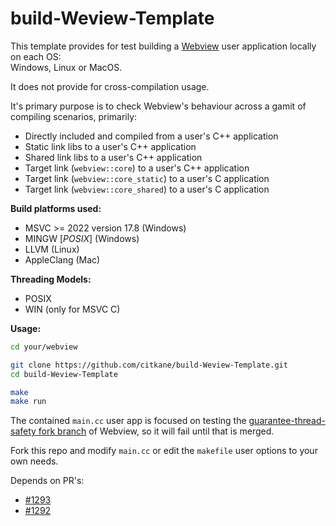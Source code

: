 # build-Weview-Template
This template provides for test building a [Webview](https://github.com/webview/webview) user application locally on each OS:<br>
Windows, Linux or MacOS.

It does not provide for cross-compilation usage.

It's primary purpose is to check Webview's behaviour across a gamit of compiling scenarios, primarily:
- Directly included and compiled from a user's C++ application
- Static link libs to a user's C++ application
- Shared link libs to a user's C++ application
- Target link (`webview::core`) to a user's C++ application
- Target link (`webview::core_static`) to a user's C application
- Target link (`webview::core_shared`) to a user's C application

**Build platforms used:**
- MSVC >= 2022 version 17.8 (Windows)
- MINGW [*POSIX*] (Windows)
- LLVM (Linux)
- AppleClang (Mac)

**Threading Models:**
- POSIX
- WIN (only for MSVC C)

**Usage:**
```bash
cd your/webview
```

```bash
git clone https://github.com/citkane/build-Weview-Template.git
cd build-Weview-Template

make
make run
```

The contained `main.cc` user app is focused on testing the [guarantee-thread-safety fork branch](https://github.com/citkane/webview/tree/guarantee-thread-safety) of Webview, so it will fail until that is merged.

Fork this repo and modify `main.cc` or edit the `makefile` user options to your own needs.

Depends on PR's:
- [#1293](https://github.com/webview/webview/pull/1293)
- [#1292](https://github.com/webview/webview/pull/1292)


